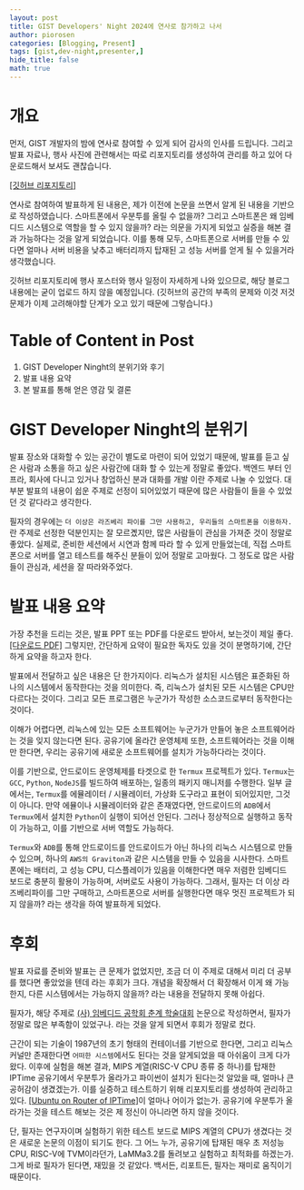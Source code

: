 ```yaml
---
layout: post
title: GIST Developers' Night 2024에 연사로 참가하고 나서
author: piorosen
categories: [Blogging, Present]
tags: [gist,dev-night,presenter,]
hide_title: false
math: true
---
```


# 개요

먼저, GIST 개발자의 밤에 연사로 참여할 수 있게 되어 감사의 인사를 드립니다. 그리고 발표 자료나, 행사 사진에 관련해서는 따로 리포지토리를 생성하여 관리를 하고 있어 다운로드해서 보셔도 괜찮습니다.

[[깃허브 리포지토리]](https://github.com/Piorosen/2024-GIST-Developers-Night) 

연사로 참여하여 발표하게 된 내용은, 제가 이전에 논문을 쓰면서 알게 된 내용을 기반으로 작성하였습니다. 스마트폰에서 우분투를 올릴 수 없을까? 그리고 스마트폰은 왜 임베디드 시스템으로 역할을 할 수 있지 않을까? 라는 의문을 가지게 되었고 실증을 해본 결과 가능하다는 것을 알게 되었습니다. 이를 통해 모두, 스마트폰으로 서버를 만들 수 있다면 얼마나 서버 비용을 낮추고 배터리까지 탑재된 고 성능 서버를 얻게 될 수 있을거라 생각했습니다.

깃허브 리포지토리에 행사 포스터와 행사 일정이 자세하게 나와 있으므로, 해당 블로그 내용에는 굳이 업로드 하지 않을 예정입니다. (깃허브의 공간의 부족의 문제와 이것 저것 문제가 이제 고려해야할 단계가 오고 있기 때문에 그렇습니다.)

# Table of Content in Post

1. GIST Developer Ninght의 분위기와 후기
3. 발표 내용 요약
4. 본 발표를 통해 얻은 영감 및 결론

# GIST Developer Ninght의 분위기

발표 장소와 대화할 수 있는 공간이 별도로 마련이 되어 있었기 때문에, 발표를 듣고 싶은 사람과 소통을 하고 싶은 사람간에 대화 할 수 있는게 정말로 좋았다. 백엔드 부터 인프라, 회사에 다니고 있거나 창업하신 분과 대화를 개발 이란 주제로 나눌 수 있었다. 대부분 발표의 내용이 쉽운 주제로 선정이 되어있었기 때문에 많은 사람들이 들을 수 있었던 것 같다라고 생각한다.

필자의 경우에는 `더 이상은 라즈베리 파이를 그만 사용하고, 우리들의 스마트폰을 이용하자.`란 주제로 선정한 덕분인지는 잘 모르곘지만, 많은 사람들이 관심을 가져준 것이 정말로 좋았다. 실제로, 준비한 세션에서 시연과 함께 따라 할 수 있게 만들었는데, 직접 스마트폰으로 서버를 열고 테스트를 해주신 분들이 있어 정말로 고마웠다. 그 정도로 많은 사람들이 관심과, 세션을 잘 따라와주었다. 

# 발표 내용 요약

가장 추천을 드리는 것은, 발표 PPT 또는 PDF를 다운로드 받아서, 보는것이 제일 좋다. [[다운로드 PDF]](https://github.com/Piorosen/2024-GIST-Developers-Night/raw/refs/heads/main/presentation_2024.09.28.pdf) 그렇지만, 간단하게 요약이 필요한 독자도 있을 것이 분명하기에, 간단하게 요약을 하고자 한다.

발표에서 전달하고 싶은 내용은 단 한가지이다. 리눅스가 설치된 시스템은 표준화된 하나의 시스템에서 동작한다는 것을 의미한다. 즉, 리눅스가 설치된 모든 시스템은 CPU만 다르다는 것이다. 그리고 모든 프로그램은 누군가가 작성한 소스코드로부터 동작한다는 것이다. 

이해가 어렵다면, 리눅스에 있는 모든 소프트웨어는 누군가가 만들어 놓은 소프트웨어라는 것을 잊지 않는다면 된다. 공유기에 올라간 운영체제 또한, 소프트웨어라는 것을 이해만 한다면, 우리는 공유기에 새로운 소프트웨어를 설치가 가능하다라는 것이다.

이를 기반으로, 안드로이드 운영체제를 타겟으로 한 `Termux` 프로젝트가 있다. `Termux`는 `GCC`, `Python`, `NodeJS`를 빌드하여 배포하는, 일종의 패키지 매니저를 수행한다. 일부 글에서는, `Termux`를 에뮬레이터 / 시뮬레이터, 가상화 도구라고 표현이 되어있지만, 그것이 아니다. 만약 에뮬이나 시뮬레이터와 같은 존재였다면, 안드로이드의 `ADB`에서 `Termux`에서 설치한 `Python`이 실행이 되어선 안된다. 그러나 정상적으로 실행하고 동작이 가능하고, 이를 기반으로 서버 역할도 가능하다.

`Termux`와 `ADB`를 통해 안드로이드를 안드로이드가 아닌 하나의 리눅스 시스템으로 만들 수 있으며, 하나의 `AWS의 Graviton`과 같은 시스템을 만들 수 있음을 시사한다. 스마트폰에는 배터리, 고 성능 CPU, 디스플레이가 있음을 이해한다면 매우 저렴한 임베디드 보드로 충분히 활용이 가능하며, 서버로도 사용이 가능하다. 그래서, 필자는 더 이상 라즈베리파이를 그만 구매하고, 스마트폰으로 서버를 실행한다면 매우 멋진 프로젝트가 되지 않을까? 라는 생각을 하여 발표하게 되었다.

# 후회

발표 자료를 준비와 발표는 큰 문제가 없었지만, 조금 더 이 주제로 대해서 미리 더 공부를 했다면 좋았었을 텐데 라는 후회가 크다.
개념을 확장해서 더 확장해서 이게 왜 가능한지, 다른 시스템에서는 가능하지 않을까? 라는 내용을 전달하지 못해 아쉽다. 

필자가, 해당 주제로 [(사) 임베디드 공학회 춘계 학술대회](https://iemek.org/Conference/ConferenceView.asp?top_param=4&sub_param=1&AC=0&CODE=CC20240802) 논문으로 작성하면서, 필자가 정말로 많은 부족함이 있었구나. 라는 것을 알게 되면서 후회가 정말로 컸다.

근간이 되는 기술이 1987년의 초기 형태의 컨테이너를 기반으로 한다면, 그리고 리눅스 커널만 존재한다면 `어떠한 시스템`에서도 된다는 것을 알게되었을 때 아쉬움이 크게 다가왔다. 이후에 실험을 해본 결과, MIPS 계열(RISC-V CPU 종류 중 하나)를 탑재한 IPTime 공유기에서 우분투가 올라가고 파이썬이 설치가 된다는것 알았을 때, 얼마나 큰 공허감이 생겼겠는가. 이를 실증하고 테스트하기 위해 리포지토리를 생성하여 관리하고 있다. [[Ubuntu on Router of IPTime]](https://github.com/Piorosen/iptime-to-ubuntu)이 얼마나 어이가 없는가. 공유기에 우분투가 올라가는 것을 테스트 해보는 것은 제 정신이 아니라면 하지 않을 것이다.

단, 필자는 연구자이며 실험하기 위한 테스트 보드로 MIPS 계열의 CPU가 생겼다는 것은 새로운 논문의 이점이 되기도 한다.
그 어느 누가, 공유기에 탑재된 매우 초 저성능 CPU, RISC-V에 TVM이라던가, LaMMa3.2를 돌려보고 실험하고 최적화를 하겠는가. 그게 바로 필자가 된다면, 재밌을 것 같았다. 백서든, 리포트든, 필자는 재미로 움직이기 때문이다. 
